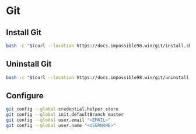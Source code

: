 # Git

## Install Git

```bash
bash -c "$(curl --location https://docs.impossible98.win/git/install.sh)"
```

## Uninstall Git

```bash
bash -c "$(curl --location https://docs.impossible98.win/git/uninstall.sh)"
```

## Configure

```bash
git config --global credential.helper store
git config --global init.defaultBranch master
git config --global user.email "<EMAIL>"
git config --global user.name "<USERNAME>"
```
